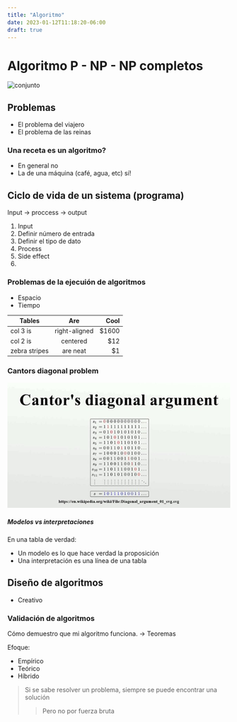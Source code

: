 ```yaml
---
title: "Algoritmo"
date: 2023-01-12T11:18:20-06:00
draft: true
---
```


# Algoritmo P - NP - NP completos
![conjunto](Algo/p-np-p-completo.png)

## Problemas

+ El problema del viajero
+ El problema de las reinas

### Una receta es un algoritmo?

+ En general no
+ La de una máquina (café, agua, etc) sí!

## Ciclo de vida de un sistema (programa)

Input -> proccess -> output
1. Input
  1. Definir número de entrada
  2. Definir el tipo de dato
2. Process
  1. Side effect
3. 

### Problemas de la ejecuión de algoritmos 

+ Espacio
+ Tiempo

|Tables|Are|Cool|
|---------|:-------------:|-----:|
| col 3 is      | right-aligned | $1600 |
| col 2 is      | centered      |   $12 |
| zebra stripes | are neat      |    $1 |

### Cantors diagonal problem

![Cantor's prove](static/Algo/diagonal-argument.jpg)

##### Modelos vs interpretaciones

En una tabla de verdad:
+ Un modelo es lo que hace verdad la proposición
+ Una interpretación es una línea de una tabla

## Diseño de algoritmos

+ Creativo

### Validación de algoritmos

Cómo demuestro que mi algoritmo funciona. -> Teoremas

Efoque:
+ Empírico
+ Teórico
+ Híbrido

> Si se sabe resolver un problema, siempre se puede encontrar una solución
> > Pero no por fuerza bruta
